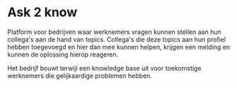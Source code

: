 # Ask 2 know
Platform voor bedrijven waar werknemers vragen kunnen stellen aan hun collega's aan de hand van topics. Collega's die deze topics aan hun profiel hebben toegevoegd en hier dan mee kunnen helpen, krijgen een melding en kunnen de oplossing hierop reageren.

Het bedrijf bouwt terwijl een knowledge base uit voor toekomstige werknemers die gelijkaardige problemen hebben.
